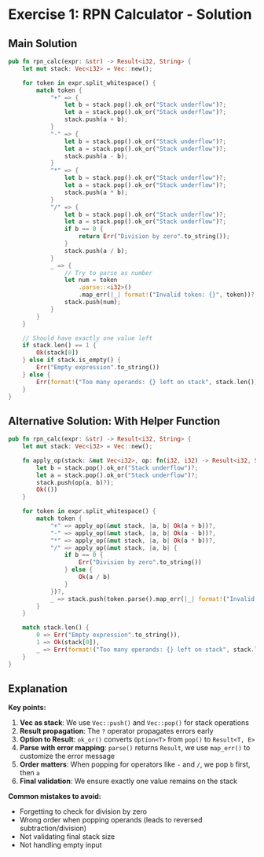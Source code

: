 # Exercise 1: RPN Calculator - Solution

## Main Solution

```rust
pub fn rpn_calc(expr: &str) -> Result<i32, String> {
    let mut stack: Vec<i32> = Vec::new();

    for token in expr.split_whitespace() {
        match token {
            "+" => {
                let b = stack.pop().ok_or("Stack underflow")?;
                let a = stack.pop().ok_or("Stack underflow")?;
                stack.push(a + b);
            }
            "-" => {
                let b = stack.pop().ok_or("Stack underflow")?;
                let a = stack.pop().ok_or("Stack underflow")?;
                stack.push(a - b);
            }
            "*" => {
                let b = stack.pop().ok_or("Stack underflow")?;
                let a = stack.pop().ok_or("Stack underflow")?;
                stack.push(a * b);
            }
            "/" => {
                let b = stack.pop().ok_or("Stack underflow")?;
                let a = stack.pop().ok_or("Stack underflow")?;
                if b == 0 {
                    return Err("Division by zero".to_string());
                }
                stack.push(a / b);
            }
            _ => {
                // Try to parse as number
                let num = token
                    .parse::<i32>()
                    .map_err(|_| format!("Invalid token: {}", token))?;
                stack.push(num);
            }
        }
    }

    // Should have exactly one value left
    if stack.len() == 1 {
        Ok(stack[0])
    } else if stack.is_empty() {
        Err("Empty expression".to_string())
    } else {
        Err(format!("Too many operands: {} left on stack", stack.len()))
    }
}
```

## Alternative Solution: With Helper Function

```rust
pub fn rpn_calc(expr: &str) -> Result<i32, String> {
    let mut stack: Vec<i32> = Vec::new();

    fn apply_op(stack: &mut Vec<i32>, op: fn(i32, i32) -> Result<i32, String>) -> Result<(), String> {
        let b = stack.pop().ok_or("Stack underflow")?;
        let a = stack.pop().ok_or("Stack underflow")?;
        stack.push(op(a, b)?);
        Ok(())
    }

    for token in expr.split_whitespace() {
        match token {
            "+" => apply_op(&mut stack, |a, b| Ok(a + b))?,
            "-" => apply_op(&mut stack, |a, b| Ok(a - b))?,
            "*" => apply_op(&mut stack, |a, b| Ok(a * b))?,
            "/" => apply_op(&mut stack, |a, b| {
                if b == 0 {
                    Err("Division by zero".to_string())
                } else {
                    Ok(a / b)
                }
            })?,
            _ => stack.push(token.parse().map_err(|_| format!("Invalid token: {}", token))?),
        }
    }

    match stack.len() {
        0 => Err("Empty expression".to_string()),
        1 => Ok(stack[0]),
        _ => Err(format!("Too many operands: {} left on stack", stack.len())),
    }
}
```

## Explanation

**Key points:**
1. **Vec as stack**: We use `Vec::push()` and `Vec::pop()` for stack operations
2. **Result propagation**: The `?` operator propagates errors early
3. **Option to Result**: `ok_or()` converts `Option<T>` from `pop()` to `Result<T, E>`
4. **Parse with error mapping**: `parse()` returns `Result`, we use `map_err()` to customize the error message
5. **Order matters**: When popping for operators like `-` and `/`, we pop `b` first, then `a`
6. **Final validation**: We ensure exactly one value remains on the stack

**Common mistakes to avoid:**
- Forgetting to check for division by zero
- Wrong order when popping operands (leads to reversed subtraction/division)
- Not validating final stack size
- Not handling empty input
